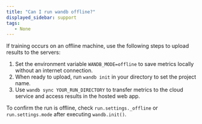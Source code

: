 ```yaml
---
title: "Can I run wandb offline?"
displayed_sidebar: support
tags:
   - None
---
```

If training occurs on an offline machine, use the following steps to upload results to the servers:

1. Set the environment variable `WANDB_MODE=offline` to save metrics locally without an internet connection.
2. When ready to upload, run `wandb init` in your directory to set the project name. 
3. Use `wandb sync YOUR_RUN_DIRECTORY` to transfer metrics to the cloud service and access results in the hosted web app.

To confirm the run is offline, check `run.settings._offline` or `run.settings.mode` after executing `wandb.init()`.